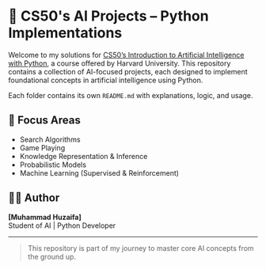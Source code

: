 # 🧠 CS50's AI Projects – Python Implementations

Welcome to my solutions for [CS50’s Introduction to Artificial Intelligence with Python](https://cs50.harvard.edu/ai/), a course offered by Harvard University. This repository contains a collection of AI-focused projects, each designed to implement foundational concepts in artificial intelligence using Python.

Each folder contains its own `README.md` with explanations, logic, and usage.

## 🎯 Focus Areas

- Search Algorithms
- Game Playing
- Knowledge Representation & Inference
- Probabilistic Models
- Machine Learning (Supervised & Reinforcement)

## 👨‍💻 Author

**[Muhammad Huzaifa]**  
Student of AI | Python Developer

---

> This repository is part of my journey to master core AI concepts from the ground up.
